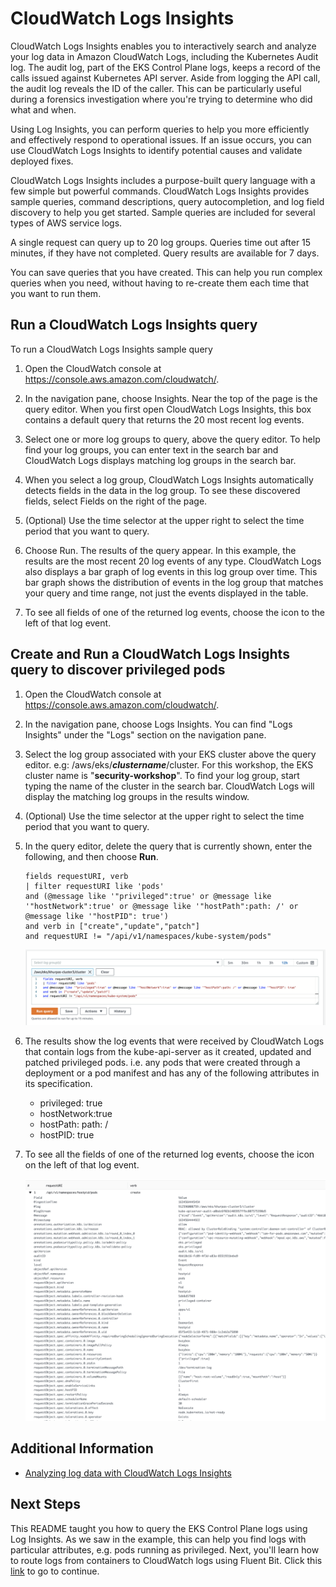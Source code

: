# CloudWatch Logs Insights
CloudWatch Logs Insights enables you to interactively search and analyze your log data in Amazon CloudWatch Logs, including the Kubernetes Audit log. The audit log, part of the EKS Control Plane logs, keeps a record of the calls issued against Kubernetes API server. Aside from logging the API call, the audit log reveals the ID of the caller. This can be particularly useful during a forensics investigation where you're trying to determine who did what and when. 

Using Log Insights, you can perform queries to help you more efficiently and effectively respond to operational issues. If an issue occurs, you can use CloudWatch Logs Insights to identify potential causes and validate deployed fixes.

CloudWatch Logs Insights includes a purpose-built query language with a few simple but powerful commands. CloudWatch Logs Insights provides sample queries, command descriptions, query autocompletion, and log field discovery to help you get started. Sample queries are included for several types of AWS service logs.

A single request can query up to 20 log groups. Queries time out after 15 minutes, if they have not completed. Query results are available for 7 days.

You can save queries that you have created. This can help you run complex queries when you need, without having to re-create them each time that you want to run them.


## Run a CloudWatch Logs Insights query
To run a CloudWatch Logs Insights sample query

1. Open the CloudWatch console at https://console.aws.amazon.com/cloudwatch/.

2. In the navigation pane, choose Insights. Near the top of the page is the query editor. When you first open CloudWatch Logs Insights, this box contains a default query that returns the 20 most recent log events.

3. Select one or more log groups to query, above the query editor. To help find your log groups, you can enter text in the search bar and CloudWatch Logs displays matching log groups in the search bar.

4. When you select a log group, CloudWatch Logs Insights automatically detects fields in the data in the log group. To see these discovered fields, select Fields on the right of the page.

5. (Optional) Use the time selector at the upper right to select the time period that you want to query.

6. Choose Run. The results of the query appear. In this example, the results are the most recent 20 log events of any type. CloudWatch Logs also displays a bar graph of log events in this log group over time. This bar graph shows the distribution of events in the log group that matches your query and time range, not just the events displayed in the table.

7. To see all fields of one of the returned log events, choose the icon to the left of that log event.

## Create and Run a CloudWatch Logs Insights query to discover privileged pods
1. Open the CloudWatch console at https://console.aws.amazon.com/cloudwatch/.

2. In the navigation pane, choose Logs Insights. You can find "Logs Insights" under the "Logs" section on the navigation pane.

3. Select the log group associated with your EKS cluster above the query editor. e.g: /aws/eks/_**clustername**_/cluster. For this workshop, the EKS cluster name is "**security-workshop**". To find your log group, start typing the name of the cluster in the search bar. CloudWatch Logs will display the matching log groups in the results window.

4. (Optional) Use the time selector at the upper right to select the time period that you want to query.

5. In the query editor, delete the query that is currently shown, enter the following, and then choose **Run**. 

    ```
    fields requestURI, verb
    | filter requestURI like 'pods' 
    and (@message like '"privileged":true' or @message like '"hostNetwork":true' or @message like '"hostPath":path: /' or @message like '"hostPID": true')
    and verb in ["create","update","patch"] 
    and requestURI != "/api/v1/namespaces/kube-system/pods"
    ```

    ![Sample Query](./images/sample_query.png)
<!--- Getting some deletes in the result set, though I'm not sure why -->
6. The results show the log events that were received by CloudWatch Logs that contain logs from the kube-api-server as it created, updated and patched privileged pods. i.e. any pods that were created through a deployment or a pod manifest and has any of the following attributes in its specification.

    * privileged: true
    * hostNetwork:true
    * hostPath: path: /
    * hostPID: true

7. To see all the fields of one of the returned log events, choose the icon on the left of that log event.

    ![Sample Query](./images/sample_query_fields.png)


## Additional Information
- [Analyzing log data with CloudWatch Logs Insights](https://docs.aws.amazon.com/AmazonCloudWatch/latest/logs/AnalyzingLogData.html)

## Next Steps
This README taught you how to query the EKS Control Plane logs using Log Insights. As we saw in the example, this can help you find logs with particular attributes, e.g. pods running as privileged. Next, you'll learn how to route logs from containers to CloudWatch logs using Fluent Bit. Click this [link](./fluentbit.md) to go to continue. 
